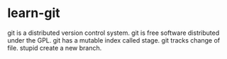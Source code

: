 # learn-git
git is a distributed version control system.
git is free software distributed under the GPL.
git has a mutable index called stage.
git tracks change of file.
stupid
create a new branch.
